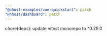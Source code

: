 ```yaml
---
"@nhost-examples/vue-quickstart": patch
"@nhost/dashboard": patch
---
```


chore(deps): update vitest monorepo to ^0.29.0
